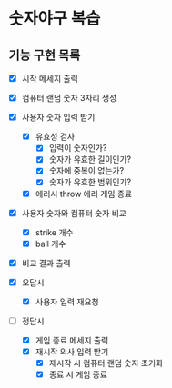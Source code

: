 # 숫자야구 복습

## 기능 구현 목록

- [x] 시작 메세지 출력

- [x] 컴퓨터 랜덤 숫자 3자리 생성

- [x] 사용자 숫자 입력 받기

  - [x] 유효성 검사
    - [x] 입력이 숫자인가?
    - [x] 숫자가 유효한 길이인가?
    - [x] 숫자에 중복이 없는가?
    - [x] 숫자가 유효한 범위인가?
  - [x] 에러시 throw 에러 게임 종료

- [x] 사용자 숫자와 컴퓨터 숫자 비교

  - [x] strike 개수
  - [x] ball 개수

- [x] 비교 결과 출력

- [x] 오답시

  - [x] 사용자 입력 재요청

- [ ] 정답시

  - [x] 게임 종료 메세지 출력
  - [x] 재시작 의사 입력 받기
    - [x] 재시작 시 컴퓨터 랜덤 숫자 초기화
    - [x] 종료 시 게임 종료
